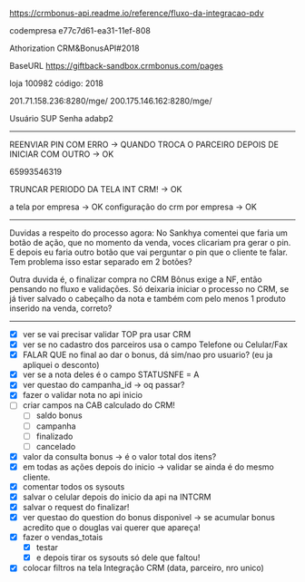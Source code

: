 https://crmbonus-api.readme.io/reference/fluxo-da-integracao-pdv

codempresa
e77c7d61-ea31-11ef-808

Athorization
CRM&BonusAPI#2018

BaseURL
https://giftback-sandbox.crmbonus.com/pages

loja 100982
código: 2018

201.71.158.236:8280/mge/
200.175.146.162:8280/mge/

Usuário SUP
Senha adabp2


---

REENVIAR PIN COM ERRO -> QUANDO TROCA O PARCEIRO DEPOIS DE INICIAR COM OUTRO → OK

65993546319

TRUNCAR PERIODO DA TELA INT CRM! → OK

a tela por empresa → OK
configuração do crm por empresa → OK

---

Duvidas a respeito do processo agora:
No Sankhya comentei que faria um botão de ação, que no momento da venda, voces clicariam pra gerar o pin. 
E depois eu faria outro botão que vai perguntar o pin que o cliente te falar. 
Tem problema isso estar separado em 2 botões?

Outra duvida é, o finalizar compra no CRM Bônus exige a NF, então pensando no fluxo e validações.
Só deixaria iniciar o processo no CRM, se já tiver salvado o cabeçalho da nota e também com pelo menos 1 produto inserido na venda, correto?


---

- [x] ver se vai precisar validar TOP pra usar CRM
- [x] ver se no cadastro dos parceiros usa o campo Telefone ou Celular/Fax
- [x] FALAR QUE no final ao dar o bonus, dá sim/nao pro usuario? (eu ja apliquei o desconto)
- [x] ver se a nota deles é o campo STATUSNFE = A
- [x] ver questao do campanha_id → oq passar?
- [x] fazer o validar nota no api inicio
- [ ] criar campos na CAB calculado do CRM!
	- [ ] saldo bonus
	- [ ] campanha
	- [ ] finalizado
	- [ ] cancelado
- [x] valor da consulta bonus → é o valor total dos itens?
- [x] em todas as ações depois do inicio → validar se ainda é do mesmo cliente.
- [x] comentar todos os sysouts
- [x] salvar o celular depois do inicio da api na INTCRM
- [x] salvar o request do finalizar!
- [x] ver questao do question do bonus disponivel → se acumular bonus acredito que o douglas vai querer que apareça!
- [x] fazer o vendas_totais
	- [x] testar
	- [x] e depois tirar os sysouts só dele que faltou!
- [x] colocar filtros na tela Integração CRM (data, parceiro, nro unico)